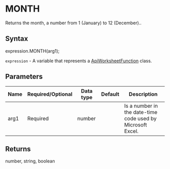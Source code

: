 # MONTH

Returns the month, a number from 1 (January) to 12 (December)..

## Syntax

expression.MONTH(arg1);

`expression` - A variable that represents a [ApiWorksheetFunction](../ApiWorksheetFunction.md) class.

## Parameters

| **Name** | **Required/Optional** | **Data type** | **Default** | **Description** |
| ------------- | ------------- | ------------- | ------------- | ------------- |
| arg1 | Required | number |  | Is a number in the date-time code used by Microsoft Excel. |

## Returns

number, string, boolean